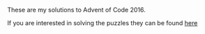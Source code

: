These are my solutions to Advent of Code 2016.

If you are interested in solving the puzzles they can be found [here](https://www.adventofcode.com)
